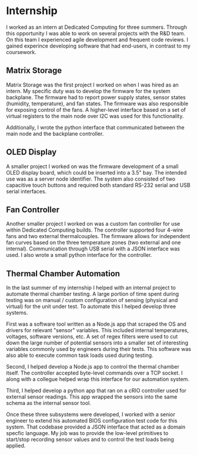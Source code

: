 # Internship
I worked as an intern at Dedicated Computing for three summers. Through this
opportunity I was able to work on several projects with the R&D team. On this
team I experienced agile development and frequent code reviews. I gained experince
developing software that had end-users, in contrast to my coursework.

## Matrix Storage
Matrix Storage was the first project I worked on when I was hired as an intern.
My specific duty was to develop the firmware for the system backplane. The firmware
had to report power supply states, sensor states (humidity, temperature), and fan
states. The firmware was also responsible for exposing control of the fans. A higher-level
interface based on a set of virtual registers to the main node over I2C was used for this
functionality.

Additionally, I wrote the python interface that communicated between the main node
and the backplane controller.

## OLED Display
A smaller project I worked on was the firmware development of a small OLED
display board, which could be inserted into a 3.5" bay. The intended use was as
a server node identifier. The system also consisted of two capacitive touch buttons
and required both standard RS-232 serial and USB serial interfaces.

## Fan Controller
Another smaller project I worked on was a custom fan controller for use within
Dedicated Computing builds. The controller supported four 4-wire fans and two
external thermalcouples. The firmware allows for independent fan curves based on
the three temperature zones (two external and one internal). Communication through
USB serial with a JSON interface was used. I also wrote a small python interface
for the controller.

## Thermal Chamber Automation
In the last summer of my internship I helped with an internal project to automate
thermal chamber testing. A large portion of time spent during testing was on
manual / custom configuration of sensing (physical and virtual) for the unit under
test. To automate this I helped develop three systems.

First was a software tool written as a Node.js app that scraped the OS and drivers
for relevant "sensor" variables. This included internal temperatures, voltages,
software versions, etc. A set of regex filters were used to cut down the large
number of potential sensors into a smaller set of interesting variables commonly
used by engineers during their tests. This software was also able to execute
common task loads used during testing.

Second, I helped develop a Node.js app to control the thermal chamber itself.
The controller accepted byte-level commands over a TCP socket. I along with a
collegue helped wrap this interface for our automation system.

Third, I helped develop a python app that ran on a cRIO controller used for
external sensor readings. This app wrapped the sensors into the same schema as
the internal sensor tool.

Once these three subsystems were developed, I worked with a senior engineer to
extend his automated BIOS configuration test code for this system. That codebase
provided a JSON interface that acted as a domain specfic language. My job was to
provide the low-level primitives to start/stop recording sensor values and to
control the test loads being applied.

